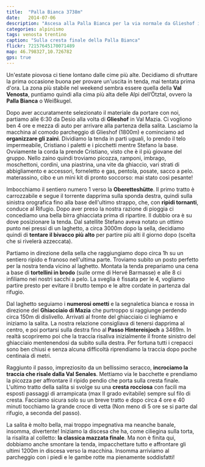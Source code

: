 ```yaml
---
title:  "Palla Bianca 3738m"
date:   2014-07-06
description: "Ascesa alla Palla Bianca per la via normale da Glieshof in Val Mazia e la Oberetteshütte"
categories: alpinismo
tags: venosta trentino
caption: "Sulla cresta finale della Palla Bianca"
flickr: 72157645170071489
map: 46.798327,10.726782
gps: true
---
```


Un'estate piovosa ci tiene lontano dalle cime più alte. Decidiamo di sfruttare la prima occasione buona per provare un'uscita in tenda, mai tentata prima d'ora. La zona più stabile nel weekend sembra essere quella della **Val Venosta**, puntiamo quindi alla cima più alta delle Alpi dell’Ötztal, ovvero la **Palla Bianca** o Weißkugel.

Dopo aver accuratamente selezionato il materiale da portare con noi, partiamo alle 6:30 da Desio alla volta di **Glieshof** in Val Mazia. Ci vogliono ben 4 ore e mezza di auto per arrivare alla partenza della salita. Lasciamo la macchina al comodo parcheggio di Glieshof (1800m) e cominciamo ad **organizzare gli zaini**. Dividiamo la tenda in parti uguali, Io prendo il telo impermeabile, Cristiano i paletti e i picchetti mentre Stefano la base. Ovviamente la corda la prende Cristiano, visto che è il più giovane del gruppo. Nello zaino quindi troviamo picozza, ramponi, imbrago, moschettoni, cordini, una piastrina, una vite da ghiaccio, vari strati di abbigliamento e accessori, forneletto e gas, pentola, posate, sacco a pelo. materassino, cibo e un mini kit di pronto soccorso: mai stato così pesante!

Imbocchiamo il sentiero numero 1 verso la **Oberetteshütte**. Il primo tratto è carrozzabile e segue il torrente dapprima sulla sponda destra,  quindi sulla sinistra orografica fino alla base dell'ultimo strappo, che, con **ripidi tornanti**, conduce al Rifugio. Dopo aver preso la nostra razione di pioggia ci concediamo una bella birra ghiacciata prima di ripartire. Il dubbio ora è su dove posizionare la tenda. Dal satellite Stefano aveva notato un ottimo punto nei pressi di un laghetto, a circa 3000m dopo la sella, decidiamo quindi di **tentare il bivacco più alto** per partire più alti il giorno dopo (scelta che si rivelerà azzeccata).

Partiamo in direzione della sella che raggiungiamo dopo circa 1h su un sentiero ripido e franoso nell'ultima parte. Troviamo subito un posto perfetto per la nostra tenda vicino al laghetto. Montata la tenda prepariamo una cena a base di **tortellini in brodo** (sulle orme di Hervé Barmasse) e alle 8 ci infiliamo nei nostri sacchi a pelo. La sveglia è fissata per le 4, vogliamo partire presto per evitare il brutto tempo e le altre cordate in partenza dal rifugio.

Dal laghetto seguiamo i **numerosi ometti** e la segnaletica bianca e rossa in direzione del **Ghiacciaio di Mazia** che purtroppo si raggiunge perdendo circa 150m di dislivello. Arrivati al fronte del ghiacciaio ci leghiamo e iniziamo la salita. La nostra relazione consigliava di tenersi dapprima al centro, e poi portarsi sulla destra fino al **Passo Hintereisjoch** a 3469m. In realtà scopriremo poi che la traccia risaliva inizialmente il fronte sinistro del ghiacciaio mentenendosi da subito sulla destra. Per fortuna tutti i crepacci sono ben chiusi e senza alcuna difficoltà riprendiamo la traccia dopo poche centinaia di metri.

Raggiunto il passo, impreziosito da un bellissimo seracco, **incrociamo la traccia che risale dalla Val Senales**. Mettiamo via le bacchette e prendiamo la picozza per affrontare il ripido pendio che porta sulla cresta finale. L'ultimo tratto della salita si svolge su una **cresta rocciosa** con facili ma esposti passaggi di arrampicata (max II grado evitabile) sempre sul filo di cresta. Facciamo sicura solo su un breve tratto e dopo circa 4 ore e 40 minuti tocchiamo la grande croce di vetta (Non meno di 5 ore se si parte dal rifugio, a seconda del passo).

La salita è molto bella, mai troppo impegnativa ma neanche banale, insomma, divertente! Iniziamo la discesa che ha, come ciliegina sulla torta, la risalita al colletto: **la classica mazzata finale**. Ma non è finita qui, dobbiamo anche smontare la tenda, impacchettare tutto e affrontare gli ultimi 1200m in discesa verso la macchina. Insomma arriviamo al parcheggio con i piedi e le gambe rotte ma pienamente soddisfatti!



  